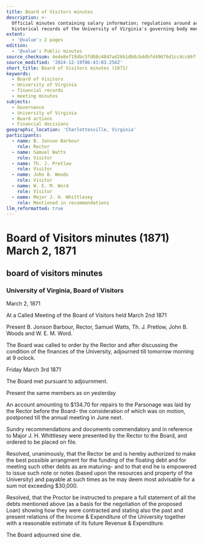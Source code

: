```yaml
---
title: Board of Visitors minutes
description: >-
  Official minutes containing salary information; regulations around access;
  historical records of the University of Virginia's governing body meetings.
extent:
  - '@value': 2 pages
edition:
  - '@value': Public minutes
source_checksum: 4e4e8ef19dbc5fd08c4847ad26b1db0cb4dbfd49676d1cc4cc66ff23a7323ffa
source_modified: '2024-12-19T06:43:03.256Z'
short_title: Board of Visitors minutes (1871)
keywords:
  - Board of Visitors
  - University of Virginia
  - financial records
  - meeting minutes
subjects:
  - Governance
  - University of Virginia
  - Board actions
  - Financial decisions
geographic_location: 'Charlottesville, Virginia'
participants:
  - name: B. Jonson Barbour
    role: Rector
  - name: Samuel Watts
    role: Visitor
  - name: Th. J. Pretlow
    role: Visitor
  - name: John B. Woods
    role: Visitor
  - name: W. E. M. Word
    role: Visitor
  - name: Major J. H. Whittlesey
    role: Mentioned in recommendations
llm_reformatted: true
---
```


# Board of Visitors minutes (1871) March 2, 1871

## board of visitors minutes

### University of Virginia, Board of Visitors

March 2, 1871

At a Called Meeting of the Board of Visitors held March 2nd 1871

Present B. Jonson Barbour, Rector, Samuel Watts, Th. J. Pretlow, John B. Woods and W. E. M. Word.

The Board was called to order by the Rector and after discussing the condition of the finances of the University, adjourned till tomorrow morning at 9 oclock.

Friday March 3rd 1871

The Board met pursuant to adjournment.

Present the same members as on yesterday

An account amounting to $134.70 for repairs to the Parsonage was laid by the Rector before the Board- the consideration of which was on motion, postponed till the annual meeting in June next.

Sundry recommendations and documents commendatory and in reference to Major J. H. Whittlesey were presented by the Rector to the Board, and ordered to be placed on file.

Resolved, unanimously, that the Rector be and is hereby authorized to make the best possible arrangment for the funding of the floating debt and for meeting such other debts as are maturing- and to that end he is empowered to issue such note or notes (based upon the resources and property of the University) and payable at such times as he may deem most advisable for a sum not exceeding $30,000.

Resolved, that the Proctor be instructed to prepare a full statement of all the debts mentioned above (as a basis for the negotiation of the proposed Loan) showing how they were contracted and stating also the past and present relations of the Income & Expenditure of the University together with a reasonable estimate of its future Revenue & Expenditure.

The Board adjourned sine die.
